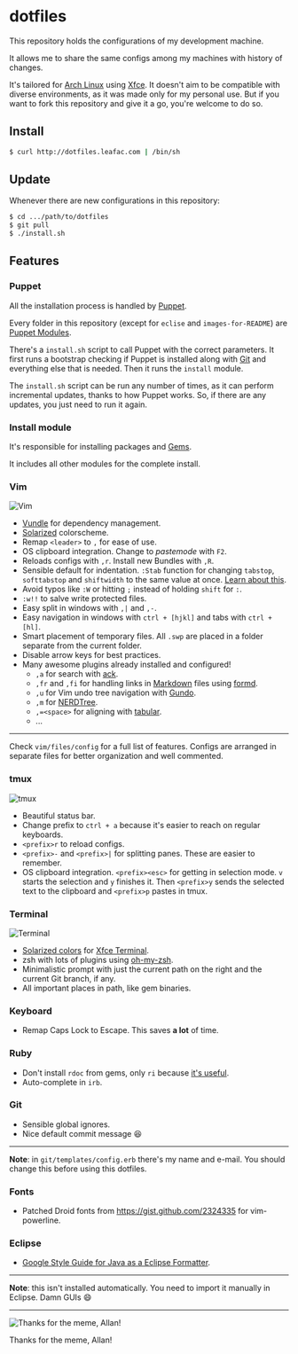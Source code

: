 dotfiles
========

This repository holds the configurations of my development machine.

It allows me to share the same configs among my machines with history of changes.

It's tailored for [Arch Linux](http://www.archlinux.org/) using [Xfce](http://www.xfce.org/). It doesn't aim to be compatible with diverse environments, as it was made only for my personal use. But if you want to fork this repository and give it a go, you're welcome to do so.

Install
-------

```bash
$ curl http://dotfiles.leafac.com | /bin/sh
```

Update
------

Whenever there are new configurations in this repository:

```bash
$ cd .../path/to/dotfiles
$ git pull
$ ./install.sh
```

Features
--------

### Puppet

All the installation process is handled by [Puppet](http://puppetlabs.com/).

Every folder in this repository (except for `eclise` and `images-for-README`) are [Puppet Modules](http://docs.puppetlabs.com/puppet/2.7/reference/modules_fundamentals.html).

There's a `install.sh` script to call Puppet with the correct parameters. It first runs a bootstrap checking if Puppet is installed along with [Git](http://git-scm.com/) and everything else that is needed. Then it runs the `install` module.

The `install.sh` script can be run any number of times, as it can perform incremental updates, thanks to how Puppet works. So, if there are any updates, you just need to run it again.

### Install module

It's responsible for installing packages and [Gems](http://rubygems.org/).

It includes all other modules for the complete install.

### Vim

![Vim](https://github.com/leafac/dotfiles/blob/master/images-for-README/vim.png)

* [Vundle](https://github.com/gmarik/vundle) for dependency management.
* [Solarized](http://ethanschoonover.com/solarized) colorscheme.
* Remap `<leader>` to `,` for ease of use.
* OS clipboard integration. Change to _pastemode_ with `F2`.
* Reloads configs with `,r`. Install new Bundles with `,R`.
* Sensible default for indentation. `:Stab` function for changing `tabstop`, `softtabstop` and `shiftwidth` to the same value at once. [Learn about this](http://vimcasts.org/episodes/tabs-and-spaces/).
* Avoid typos like `:W` or hitting `;` instead of holding `shift` for `:`.
* `:w!!` to salve write protected files.
* Easy split in windows with `,|` and `,-`.
* Easy navigation in windows with `ctrl + [hjkl]` and tabs with `ctrl + [hl]`.
* Smart placement of temporary files. All `.swp` are placed in a folder separate from the current folder.
* Disable arrow keys for best practices.
* Many awesome plugins already installed and configured!
    * `,a` for search with [ack](http://betterthangrep.com/).
    * `,fr` and `,fi` for handling links in [Markdown](http://daringfireball.net/projects/markdown/) files using [formd](http://drbunsen.github.com/formd/).
    * `,u` for Vim undo tree navigation with [Gundo](http://sjl.bitbucket.org/gundo.vim/).
    * `,m` for [NERDTree](https://github.com/scrooloose/nerdtree).
    * `,=<space>` for aligning with [tabular](https://github.com/godlygeek/tabular).
    * ...

---

Check `vim/files/config` for a full list of features. Configs are arranged in separate files for better organization and well commented.

### tmux

![tmux](https://github.com/leafac/dotfiles/blob/master/images-for-README/tmux.png)

* Beautiful status bar.
* Change prefix to `ctrl + a` because it's easier to reach on regular keyboards.
* `<prefix>r` to reload configs.
* `<prefix>-` and `<prefix>|` for splitting panes. These are easier to remember.
* OS clipboard integration. `<prefix><esc>` for getting in selection mode. `v` starts the selection and `y` finishes it. Then `<prefix>y` sends the selected text to the clipboard and `<prefix>p` pastes in tmux.

### Terminal

![Terminal](https://github.com/leafac/dotfiles/blob/master/images-for-README/terminal.png)

* [Solarized colors](https://github.com/sgerrand/xfce4-terminal-colors-solarized/blob/master/light/terminalrc) for [Xfce Terminal](http://docs.xfce.org/apps/terminal/start).
* zsh with lots of plugins using [oh-my-zsh](https://github.com/robbyrussell/oh-my-zsh).
* Minimalistic prompt with just the current path on the right and the current Git branch, if any.
* All important places in path, like gem binaries.

### Keyboard

* Remap Caps Lock to Escape. This saves **a lot** of time.

### Ruby

* Don't install `rdoc` from gems, only `ri` because [it's useful](http://jstorimer.com/ri.html).
* Auto-complete in `irb`.

### Git

* Sensible global ignores.
* Nice default commit message :laughing:

---

**Note**: in `git/templates/config.erb` there's my name and e-mail. You should change this before using this dotfiles.

### Fonts

* Patched Droid fonts from https://gist.github.com/2324335 for vim-powerline.

### Eclipse

* [Google Style Guide for Java as a Eclipse Formatter](http://code.google.com/p/google-styleguide/source/browse/trunk/eclipse-java-google-style.xml).

---

**Note**: this isn't installed automatically. You need to import it manually in Eclipse. Damn GUIs :smile:

---

![Thanks for the meme, Allan!](http://cdn.memegenerator.net/instances/400x/30468032.jpg)

Thanks for the meme, Allan!
